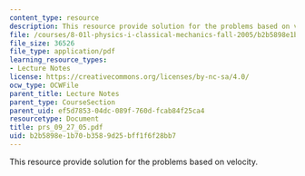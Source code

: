 ```yaml
---
content_type: resource
description: This resource provide solution for the problems based on velocity.
file: /courses/8-01l-physics-i-classical-mechanics-fall-2005/b2b5898e1b70b3589d25bff1f6f28bb7_prs_09_27_05.pdf
file_size: 36526
file_type: application/pdf
learning_resource_types:
- Lecture Notes
license: https://creativecommons.org/licenses/by-nc-sa/4.0/
ocw_type: OCWFile
parent_title: Lecture Notes
parent_type: CourseSection
parent_uid: ef5d7853-04dc-089f-760d-fcab84f25ca4
resourcetype: Document
title: prs_09_27_05.pdf
uid: b2b5898e-1b70-b358-9d25-bff1f6f28bb7
---
```

This resource provide solution for the problems based on velocity.